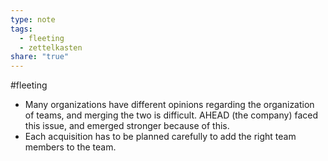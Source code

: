 ```yaml
---
type: note
tags:
  - fleeting
  - zettelkasten
share: "true"
---
```

#fleeting


- Many organizations have different opinions regarding the organization of teams, and merging the two is difficult. AHEAD (the company) faced this issue, and emerged stronger because of this. 
- Each acquisition has to be planned carefully to add the right team members to the team.  